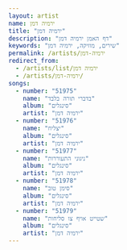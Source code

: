 ```yaml
---
layout: artist
name: ירמיה דמן
title: "ירמיה דמן"
description: "דף האמן ירמיה דמן"
keywords: "שירים, מוזיקה, ירמיה דמן"
permalink: /artists/ירמיה-דמן
redirect_from:
  - /artists/list/ירמיה דמן
  - /artists/ירמיה-דמן/
songs:
  - number: "51975"
    name: "בדברי תורה בלבד"
    album: "סינגלים"
    artist: "ירמיה דמן"
  - number: "51976"
    name: "יצליח"
    album: "סינגלים"
    artist: "ירמיה דמן"
  - number: "51977"
    name: "ניגוני התעוררות"
    album: "סינגלים"
    artist: "ירמיה דמן"
  - number: "51978"
    name: "סימן טוב"
    album: "סינגלים"
    artist: "ירמיה דמן"
  - number: "51979"
    name: "שטייט אויף צו סליחות"
    album: "סינגלים"
    artist: "ירמיה דמן"
---
```


